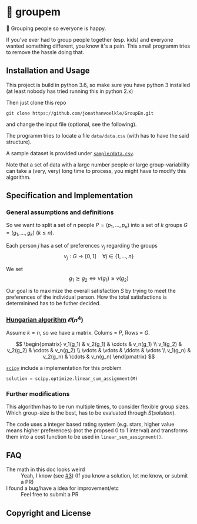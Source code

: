 # :construction: groupem

🙋 Grouping people so everyone is happy.

If you've ever had to group people together (esp. kids) and everyone wanted something different, you know it's a pain. This small programm tries to remove the hassle doing that.

<!-- TODO -->

## Installation and Usage

This project is build in python 3.6, so make sure you have python 3 installed (at least nobody has tried running this in python 2.x)

Then just clone this repo

```shell
git clone https://github.com/jonathanvoelkle/GroupEm.git
```

and change the input file (optional, see the following).

The programm tries to locate a file `data/data.csv` (with has to have the said structure).

A sample dataset is provided under [`sample/data.csv`](/sample/data.csv).

Note that a set of data with a large number people or large group-variability can take a (very, very) long time to process, you might have to modify this algorithm.

## Specification and Implementation

### General assumptions and definitions

So we want to split a set of $n$ people $P = (p_1, \dots, p_n)$ into a set of $k$ groups $G = (g_1, \dots, g_k)$ ($k \leq n)$.

Each person $j$ has a set of preferences $v_j$ regarding the groups
$$v_j : G \to [0,1] \quad \forall j \in \{ 1, \dots, n \}$$

We set
$$g_1 \succsim g_2 \Leftrightarrow v(g_1) \geq v(g_2)$$

Our goal is to maximize the overall satisfaction $S$ by trying to meet the preferences of the individual person. How the total satisfactions is determinined has to be futher decided.

### [Hungarian algorithm](https://en.wikipedia.org/wiki/Hungarian_algorithm) $\mathcal{O} (n^4)$

Assume $k = n$, so we have a matrix.
Colums = $P$,
Rows = $G$.

$$
\begin{pmatrix}
v_1(g_1) & v_2(g_1) & \cdots & v_n(g_1) \\
v_1(g_2) & v_2(g_2) & \cdots & v_n(g_2) \\
\vdots & \vdots & \ddots & \vdots \\
v_1(g_n) & v_2(g_n) & \cdots & v_n(g_n)
\end{pmatrix}
$$

[`scipy`](https://docs.scipy.org/doc/scipy-0.18.1/reference/generated/scipy.optimize.linear_sum_assignment.html) include a implementation for this problem

```python
solution = scipy.optimize.linear_sum_assignment(M)
```

### Further modifications

This algorithm has to be run multiple times, to consider flexible group sizes.
Which group-size is the best, has to be evaluated through $S(solution)$.
<!-- TODO -->

The code uses a integer based rating system (e.g. stars, higher value means higher preferences) (not the propsed 0 to 1 interval) and transforms them into a cost function to be used in `linear_sum_assignment()`.

## FAQ

<dl>
  <dt>The math in this doc looks weird</dt>
  <dd>Yeah, I know (see <a href="https://github.com/jonathanvoelkle/GroupEm/issues/3">#3</a>) (If you know a solution, let me know, or submit a PR)</dd>

  <dt>I found a bug/have a idea for improvement/etc</dt>
  <dd>Feel free to submit a PR</dd>
</dl>

## Copyright and License
